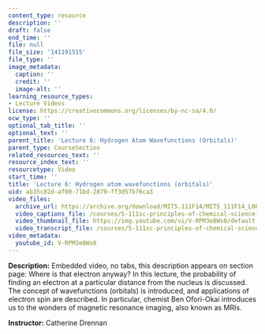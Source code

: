 ```yaml
---
content_type: resource
description: ''
draft: false
end_time: ''
file: null
file_size: '141191515'
file_type: ''
image_metadata:
  caption: ''
  credit: ''
  image-alt: ''
learning_resource_types:
- Lecture Videos
license: https://creativecommons.org/licenses/by-nc-sa/4.0/
ocw_type: ''
optional_tab_title: ''
optional_text: ''
parent_title: 'Lecture 6: Hydrogen Atom Wavefunctions (Orbitals)'
parent_type: CourseSection
related_resources_text: ''
resource_index_text: ''
resourcetype: Video
start_time: ''
title: 'Lecture 6: Hydrogen atom wavefunctions (orbitals)'
uid: ab35c82d-af80-71bd-2879-ff3d57b76ca3
video_files:
  archive_url: https://archive.org/download/MIT5.111F14/MIT5_111F14_L06_300k.mp4
  video_captions_file: /courses/5-111sc-principles-of-chemical-science-fall-2014/47fde2dec1055b69a501aa05cab350a2_V-RPM3e8Ws0.vtt
  video_thumbnail_file: https://img.youtube.com/vi/V-RPM3e8Ws0/default.jpg
  video_transcript_file: /courses/5-111sc-principles-of-chemical-science-fall-2014/18a11810bc2cf5859e1be12828f76f32_V-RPM3e8Ws0.pdf
video_metadata:
  youtube_id: V-RPM3e8Ws0
---
```

**Description:** Embedded video, no tabs, this description appears on section page: Where is that electron anyway? In this lecture, the probability of finding an electron at a particular distance from the nucleus is discussed. The concept of wavefunctions (orbitals) is introduced, and applications of electron spin are described. In particular, chemist Ben Ofori-Okai introduces us to the wonders of magnetic resonance imaging, also known as MRIs.

**Instructor:** Catherine Drennan